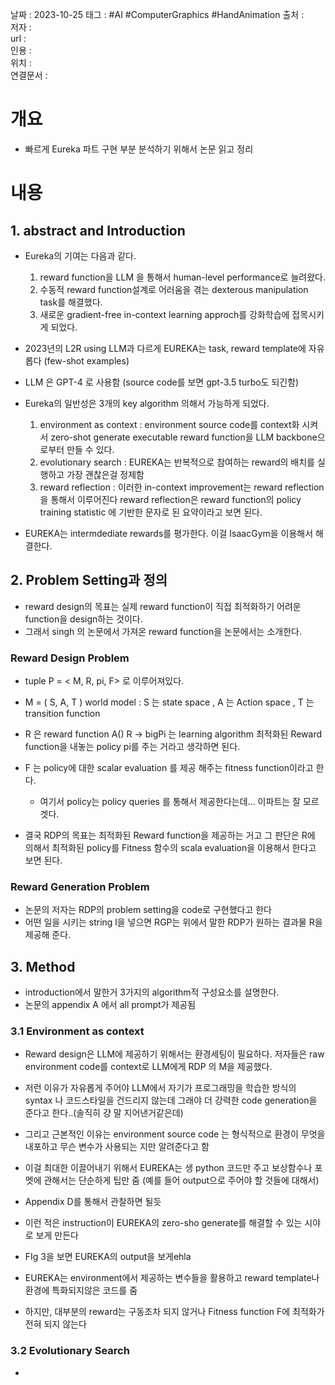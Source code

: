 
날짜 : 2023-10-25
태그 :   #AI #ComputerGraphics #HandAnimation 
출처 :   
저자 :   
url :   
인용 :   
위치 :  
연결문서 :   


# 개요

- 빠르게 Eureka 파트 구현 부분 분석하기 위해서 논문 읽고 정리 

# 내용

## 1. abstract and Introduction

- Eureka의 기여는 다음과 같다.
	1. reward function을 LLM 을 통해서 human-level performance로 늘려왔다.
	2. 수동적 reward function설계로 어러움을 겪는 dexterous manipulation task를 해결했다.
	3. 새로운 gradient-free in-context learning approch를 강화학습에 접목시키게 되었다.
	   
- 2023년의 L2R using LLM과 다르게 EUREKA는 task, reward template에 자유롭다 (few-shot examples)

- LLM 은 GPT-4 로 사용함 (source code를 보면 gpt-3.5 turbo도 되긴함)

- Eureka의 일반성은 3개의 key algorithm 의해서 가능하게 되었다.
	1. environment as context : environment source code를 context화 시켜서 zero-shot generate executable reward function을 LLM backbone으로부터 만들 수 있다.
	2. evolutionary search : EUREKA는 반복적으로 참여하는 reward의 배치를 실행하고 가장 괜찮은걸 정제함
	3. reward reflection : 이러한 in-context improvement는 reward reflection을 통해서 이루어진다 reward reflection은 reward function의 policy training statistic 에 기반한 문자로 된 요약이라고 보면 된다.

- EUREKA는 intermdediate rewards를 평가한다.  이걸 IsaacGym을 이용해서 해결한다. 

## 2. Problem Setting과 정의


- reward design의 목표는 실제 reward function이 직접 최적화하기 어려운 function을 design하는 것이다.
- 그래서 singh 의 논문에서 가져온 reward function을 논문에서는 소개한다.

### Reward Design Problem 

- tuple P =  < M, R, pi, F> 로 이루어져있다.
- M = ( S, A, T ) world model : S 는 state space , A 는 Action space , T 는 transition function
- R 은 reward function A() R -> bigPi 는 learning algorithm 최적화된 Reward function을 내놓는 policy pi를 주는 거라고 생각하면 된다. 
- F 는 policy에 대한  scalar evaluation 를 제공 해주는 fitness function이라고 한다.
	- 여기서 policy는 policy queries 를 통해서 제공한다는데... 이파트는 잘 모르겟다.

- 결국 RDP의 목표는 최적화된 Reward function을 제공하는 거고 그 판단은 R에 의해서 최적화된 policy를 Fitness 함수의 scala evaluation을 이용해서 한다고 보면 된다.

### Reward Generation Problem 

- 논문의 저자는 RDP의 problem setting을 code로 구현했다고 한다
- 어떤 일을 시키는 string l을 넣으면 RGP는 위에서 말한 RDP가 원하는 결과물 R을 제공해 준다.


## 3. Method

- introduction에서 말한거 3가지의 algorithm적 구성요소를 설명한다.
- 논문의 appendix A 에서 all prompt가 제공됨

### 3.1 Environment as context

- Reward design은 LLM에 제공하기 위해서는 환경세팅이 필요하다. 저자들은  raw environment code를 context로  LLM에게 RDP 의 M을 제공했다. 

- 저런 이유가 자유롭게 주어야 LLM에서 자기가 프로그래밍을 학습한 방식의 syntax 나 코드스타일을 건드리지 않는데 그래야 더 강력한 code generation을 준다고 한다..(솔직히 걍 말 지어낸거같은데)
- 그리고 근본적인 이유는 environment source code 는 형식적으로 환경이 무엇을 내포하고 무슨 변수가 사용되는 지만 알려준다고 함 
- 이걸 최대한 이끌어내기 위해서  EUREKA는 생 python 코드만 주고 보상함수나 포멧에 관해서는 단순하게 팁만 줌 (예를 들어 output으로 주어야 할 것들에 대해서)

- Appendix D를 통해서 관찰하면 될듯

- 이런 적은 instruction이 EUREKA의 zero-sho generate를 해결할 수 있는 시야로 보게 만든다

- FIg 3을 보면 EUREKA의 output을 보게ehla

- EUREKA는 environment에서 제공하는 변수들을 활용하고 reward template나 환경에 특화되지않은 코드를 줌

- 하지만, 대부분의 reward는 구동조차 되지 않거나 Fitness function F에 최적화가 전혀 되지 않는다

### 3.2 Evolutionary Search

- 